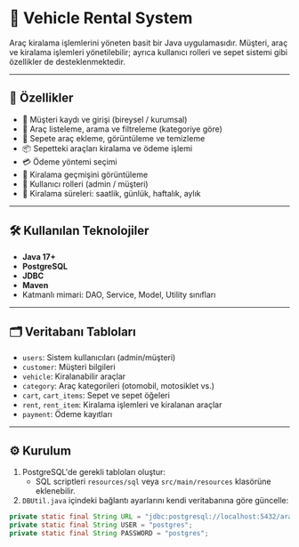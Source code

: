# 🚗 Vehicle Rental System

Araç kiralama işlemlerini yöneten basit bir Java uygulamasıdır. Müşteri, araç ve kiralama işlemleri yönetilebilir; ayrıca kullanıcı rolleri ve sepet sistemi gibi özellikler de desteklenmektedir.

---

## 📌 Özellikler

- 👤 Müşteri kaydı ve girişi (bireysel / kurumsal)
- 🚗 Araç listeleme, arama ve filtreleme (kategoriye göre)
- 🛒 Sepete araç ekleme, görüntüleme ve temizleme
- 📦 Sepetteki araçları kiralama ve ödeme işlemi
- 💳 Ödeme yöntemi seçimi
- 📜 Kiralama geçmişini görüntüleme
- 🔐 Kullanıcı rolleri (admin / müşteri)
- 📆 Kiralama süreleri: saatlik, günlük, haftalık, aylık

---

## 🛠️ Kullanılan Teknolojiler

- **Java 17+**
- **PostgreSQL**
- **JDBC**
- **Maven**
- Katmanlı mimari: DAO, Service, Model, Utility sınıfları

---

## 🗂️ Veritabanı Tabloları

- `users`: Sistem kullanıcıları (admin/müşteri)
- `customer`: Müşteri bilgileri
- `vehicle`: Kiralanabilir araçlar
- `category`: Araç kategorileri (otomobil, motosiklet vs.)
- `cart`, `cart_items`: Sepet ve sepet öğeleri
- `rent`, `rent_item`: Kiralama işlemleri ve kiralanan araçlar
- `payment`: Ödeme kayıtları

---

## ⚙️ Kurulum

1. PostgreSQL'de gerekli tabloları oluştur:
   - SQL scriptleri `resources/sql` veya `src/main/resources` klasörüne eklenebilir.
2. `DBUtil.java` içindeki bağlantı ayarlarını kendi veritabanına göre güncelle:

```java
private static final String URL = "jdbc:postgresql://localhost:5432/arac_kiralama";
private static final String USER = "postgres";
private static final String PASSWORD = "postgres";

